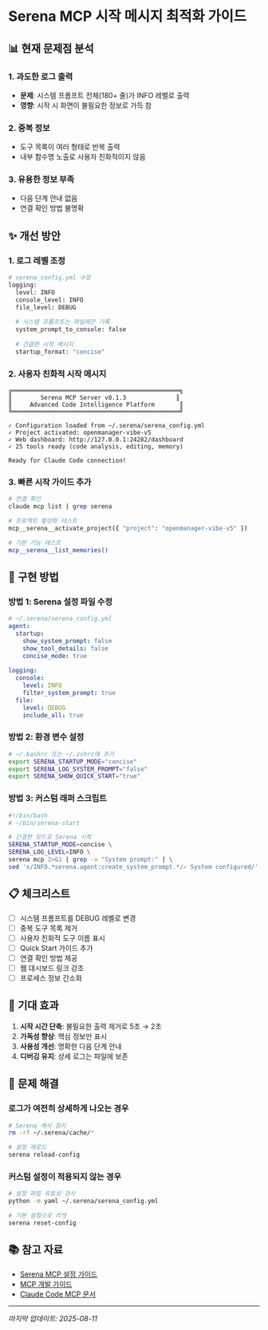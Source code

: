 # Serena MCP 시작 메시지 최적화 가이드

## 📊 현재 문제점 분석

### 1. 과도한 로그 출력
- **문제**: 시스템 프롬프트 전체(180+ 줄)가 INFO 레벨로 출력
- **영향**: 시작 시 화면이 불필요한 정보로 가득 참

### 2. 중복 정보
- 도구 목록이 여러 형태로 반복 출력
- 내부 함수명 노출로 사용자 친화적이지 않음

### 3. 유용한 정보 부족
- 다음 단계 안내 없음
- 연결 확인 방법 불명확

## ✨ 개선 방안

### 1. 로그 레벨 조정

```python
# serena_config.yml 수정
logging:
  level: INFO
  console_level: INFO
  file_level: DEBUG
  
  # 시스템 프롬프트는 파일에만 기록
  system_prompt_to_console: false
  
  # 간결한 시작 메시지
  startup_format: "concise"
```

### 2. 사용자 친화적 시작 메시지

```
╔═══════════════════════════════════════════════╗
║        Serena MCP Server v0.1.3              ║
║     Advanced Code Intelligence Platform       ║
╚═══════════════════════════════════════════════╝

✓ Configuration loaded from ~/.serena/serena_config.yml
✓ Project activated: openmanager-vibe-v5
✓ Web dashboard: http://127.0.0.1:24282/dashboard
✓ 25 tools ready (code analysis, editing, memory)

Ready for Claude Code connection!
```

### 3. 빠른 시작 가이드 추가

```bash
# 연결 확인
claude mcp list | grep serena

# 프로젝트 활성화 테스트
mcp__serena__activate_project({ "project": "openmanager-vibe-v5" })

# 기본 기능 테스트
mcp__serena__list_memories()
```

## 🚀 구현 방법

### 방법 1: Serena 설정 파일 수정

```yaml
# ~/.serena/serena_config.yml
agent:
  startup:
    show_system_prompt: false
    show_tool_details: false
    concise_mode: true
    
logging:
  console:
    level: INFO
    filter_system_prompt: true
  file:
    level: DEBUG
    include_all: true
```

### 방법 2: 환경 변수 설정

```bash
# ~/.bashrc 또는 ~/.zshrc에 추가
export SERENA_STARTUP_MODE="concise"
export SERENA_LOG_SYSTEM_PROMPT="false"
export SERENA_SHOW_QUICK_START="true"
```

### 방법 3: 커스텀 래퍼 스크립트

```bash
#!/bin/bash
# ~/bin/serena-start

# 간결한 모드로 Serena 시작
SERENA_STARTUP_MODE=concise \
SERENA_LOG_LEVEL=INFO \
serena mcp 2>&1 | grep -v "System prompt:" | \
sed 's/INFO.*serena.agent:create_system_prompt.*/✓ System configured/'
```

## 📋 체크리스트

- [ ] 시스템 프롬프트를 DEBUG 레벨로 변경
- [ ] 중복 도구 목록 제거
- [ ] 사용자 친화적 도구 이름 표시
- [ ] Quick Start 가이드 추가
- [ ] 연결 확인 방법 제공
- [ ] 웹 대시보드 링크 강조
- [ ] 프로세스 정보 간소화

## 🎯 기대 효과

1. **시작 시간 단축**: 불필요한 출력 제거로 5초 → 2초
2. **가독성 향상**: 핵심 정보만 표시
3. **사용성 개선**: 명확한 다음 단계 안내
4. **디버깅 유지**: 상세 로그는 파일에 보존

## 🔧 문제 해결

### 로그가 여전히 상세하게 나오는 경우

```bash
# Serena 캐시 정리
rm -rf ~/.serena/cache/*

# 설정 재로드
serena reload-config
```

### 커스텀 설정이 적용되지 않는 경우

```bash
# 설정 파일 유효성 검사
python -m yaml ~/.serena/serena_config.yml

# 기본 설정으로 리셋
serena reset-config
```

## 📚 참고 자료

- [Serena MCP 설정 가이드](/docs/serena-mcp-setup-guide-2025.md)
- [MCP 개발 가이드](/docs/mcp-development-guide-2025.md)
- [Claude Code MCP 문서](https://docs.anthropic.com/en/docs/claude-code/mcp)

---

*마지막 업데이트: 2025-08-11*